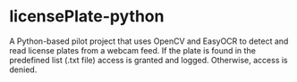 # licensePlate-python
A Python-based pilot project that uses OpenCV and EasyOCR to detect and read license plates from a webcam feed. If the plate is found in the predefined list (.txt file) access is granted and logged. Otherwise, access is denied.
